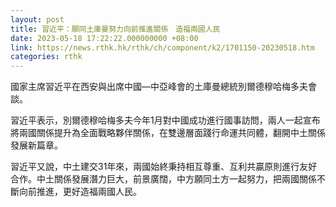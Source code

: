 ```yaml
---
layout: post
title: 習近平：願同土庫曼努力向前推進關係　造福兩國人民
date: 2023-05-18 17:22:22.000000000 +08:00
link: https://news.rthk.hk/rthk/ch/component/k2/1701150-20230518.htm
categories: rthk
---
```


國家主席習近平在西安與出席中國—中亞峰會的土庫曼總統別爾德穆哈梅多夫會談。

習近平表示，別爾德穆哈梅多夫今年1月對中國成功進行國事訪問，兩人一起宣布將兩國關係提升為全面戰略夥伴關係，在雙邊層面踐行命運共同體，翻開中土關係發展新篇章。

習近平又說，中土建交31年來，兩國始終秉持相互尊重、互利共贏原則進行友好合作。中土關係發展潛力巨大，前景廣闊，中方願同土方一起努力，把兩國關係不斷向前推進，更好造福兩國人民。
